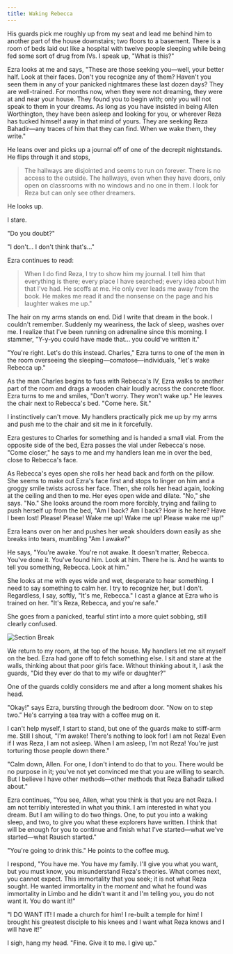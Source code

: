 ```yaml
---
title: Waking Rebecca
---
```


His guards pick me roughly up from my seat and lead me behind him to another part of the house downstairs; two floors to a basement. There is a room of beds laid out like a hospital with twelve people sleeping while being fed some sort of drug from IVs. I speak up, "What is this?"

Ezra looks at me and says, "These are those seeking you—well, your better half. Look at their faces. Don't you recognize any of them? Haven't you seen them in any of your panicked nightmares these last dozen days? They are well-trained. For months now, when they were not dreaming, they were at and near your house. They found you to begin with; only you will not speak to them in your dreams. As long as you have insisted in being Allen Worthington, they have been asleep and looking for you, or wherever Reza has tucked himself away in that mind of yours. They are seeking Reza Bahadir—any traces of him that they can find. When we wake them, they write."

He leans over and picks up a journal off of one of the decrepit nightstands. He flips through it and stops,

>The hallways are disjointed and seems to run on forever. There is no access to the outside. The hallways, even when they have doors, only open on classrooms with no windows and no one in them. I look for Reza but can only see other dreamers.

He looks up.

I stare.

"Do you doubt?"

"I don't... I don't think that's..."

Ezra continues to read:

>When I do find Reza, I try to show him my journal. I tell him that everything is there; every place I have searched; every idea about him that I've had. He scoffs at me. He only ever leads me away from the book. He makes me read it and the nonsense on the page and his laughter wakes me up."

The hair on my arms stands on end. Did I write that dream in the book. I couldn't remember. Suddenly my weariness, the lack of sleep, washes over me. I realize that I've been running on adrenaline since this morning. I stammer, "Y-y-you could have made that... you could've written it."

"You're right. Let's do this instead. Charles," Ezra turns to one of the men in the room overseeing the sleeping—comatose—individuals, "let's wake Rebecca up."

As the man Charles begins to fuss with Rebecca's IV, Ezra walks to another part of the room and drags a wooden chair loudly across the concrete floor. Ezra turns to me and smiles, "Don't worry. They won't wake up." He leaves the chair next to Rebecca's bed. "Come here. Sit."

I instinctively can't move. My handlers practically pick me up by my arms and push me to the chair and sit me in it forcefully.

Ezra gestures to Charles for something and is handed a small vial. From the opposite side of the bed, Ezra passes the vial under Rebecca's nose. "Come closer," he says to me and my handlers lean me in over the bed, close to Rebecca's face.

As Rebecca's eyes open she rolls her head back and forth on the pillow. She seems to make out Ezra's face first and stops to linger on him and a groggy smile twists across her face. Then, she rolls her head again, looking at the ceiling and then to me. Her eyes open wide and dilate. "No," she says. "No." She looks around the room more forcibly, trying and failing to push herself up from the bed, "Am I back? Am I back? How is he here? Have I been lost! Please! Please! Wake me up! Wake me up! Please wake me up!"

Ezra leans over on her and pushes her weak shoulders down easily as she breaks into tears, mumbling "Am I awake?"

He says, "You're awake. You're not awake. It doesn't matter, Rebecca. You've done it. You've found him. Look at him. There he is. And he wants to tell you something, Rebecca. Look at him."

She looks at me with eyes wide and wet, desperate to hear something. I need to say something to calm her. I try to recognize her, but I don't. Regardless, I say, softly, "It's me, Rebecca." I cast a glance at Ezra who is trained on her. "It's Reza, Rebecca, and you're safe."

She goes from a panicked, tearful stint into a more quiet sobbing, still clearly confused.

![Section Break](images/swirly-black.png)

We return to my room, at the top of the house. My handlers let me sit myself on the bed. Ezra had gone off to fetch something else. I sit and stare at the walls, thinking about that poor girls face. Without thinking about it, I ask the guards, "Did they ever do that to my wife or daughter?"

One of the guards coldly considers me and after a long moment shakes his head.

"Okay!" says Ezra, bursting through the bedroom door. "Now on to step two." He's carrying a tea tray with a coffee mug on it.

I can't help myself, I start to stand, but one of the guards make to stiff-arm me. Still I shout, "I'm awake! There's nothing to look for! I am not Reza! Even if I was Reza, I am not asleep. When I am asleep, I'm not Reza! You're just torturing those people down there."

"Calm down, Allen. For one, I don't intend to do that to you. There would be no purpose in it; you've not yet convinced me that you are willing to search. But I believe I have other methods—other methods that Reza Bahadir talked about."

Ezra continues, "You see, Allen, what you think is that you are not Reza. I am not terribly interested in what you think. I am interested in what you dream. But I am willing to do two things. One, to put you into a waking sleep, and two, to give you what these explorers have written. I think that will be enough for you to continue and finish what I've started—what we've started—what Rausch started."

"You're going to drink this." He points to the coffee mug.

I respond, "You have me. You have my family. I'll give you what you want, but you must know, you misunderstand Reza's theories. What comes next, you cannot expect. This immortality that you seek; it is not what Reza sought. He wanted immortality in the *moment* and what he found was immortality in Limbo and he didn't want it and I'm telling you, you do not want it. You do want it!"

"I DO WANT IT! I made a church for him! I re-built a temple for him! I brought his greatest disciple to his knees and I want what Reza knows and I will have it!"

I sigh, hang my head. "Fine. Give it to me. I give up."